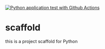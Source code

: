[![Python application test with Github Actions](https://github.com/Posheyla/scaffold/actions/workflows/main.yml/badge.svg)](https://github.com/Posheyla/scaffold/actions/workflows/main.yml)

# scaffold
this is a project scaffold for Python
